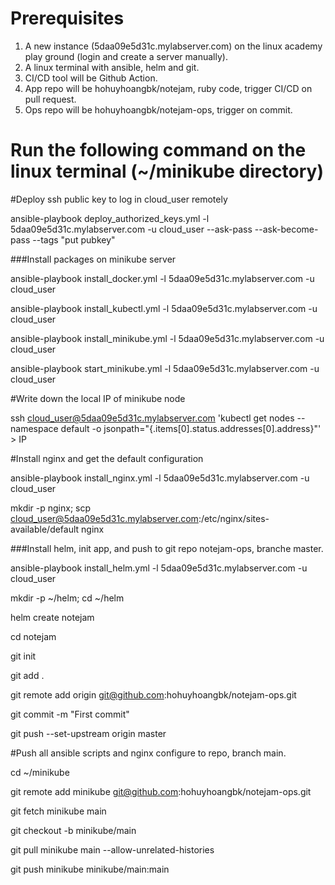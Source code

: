 # Prerequisites #
1. A new instance (5daa09e5d31c.mylabserver.com) on the linux academy play ground (login and create a server manually).
2. A linux terminal with ansible, helm and git. 
3. CI/CD tool will be Github Action.
4. App repo will be hohuyhoangbk/notejam, ruby code, trigger CI/CD on pull request.
5. Ops repo will be hohuyhoangbk/notejam-ops, trigger on commit.

# Run the following command on the linux terminal (~/minikube directory) #

#Deploy ssh public key to log in cloud_user remotely

ansible-playbook deploy_authorized_keys.yml -l 5daa09e5d31c.mylabserver.com -u cloud_user --ask-pass --ask-become-pass --tags "put pubkey"

###Install packages on minikube server

ansible-playbook install_docker.yml -l 5daa09e5d31c.mylabserver.com -u cloud_user

ansible-playbook install_kubectl.yml -l 5daa09e5d31c.mylabserver.com -u cloud_user

ansible-playbook install_minikube.yml -l 5daa09e5d31c.mylabserver.com -u cloud_user

ansible-playbook start_minikube.yml -l 5daa09e5d31c.mylabserver.com -u cloud_user

#Write down the local IP of minikube node

ssh cloud_user@5daa09e5d31c.mylabserver.com 'kubectl get nodes --namespace default -o jsonpath="{.items[0].status.addresses[0].address}"' > IP

#Install nginx and get the default configuration

ansible-playbook install_nginx.yml -l 5daa09e5d31c.mylabserver.com -u cloud_user

mkdir -p nginx; scp cloud_user@5daa09e5d31c.mylabserver.com:/etc/nginx/sites-available/default nginx


###Install helm, init app, and push to git repo notejam-ops, branche master.

ansible-playbook install_helm.yml -l 5daa09e5d31c.mylabserver.com -u cloud_user

mkdir -p ~/helm; cd ~/helm

helm create notejam

cd notejam

git init 

git add .

git remote add origin git@github.com:hohuyhoangbk/notejam-ops.git

git commit -m "First commit"

git push --set-upstream origin master

#Push all ansible scripts and nginx configure to repo, branch main.

cd ~/minikube

git remote add minikube git@github.com:hohuyhoangbk/notejam-ops.git

git fetch minikube  main

git checkout -b minikube/main

git pull minikube main --allow-unrelated-histories

git push minikube minikube/main:main

